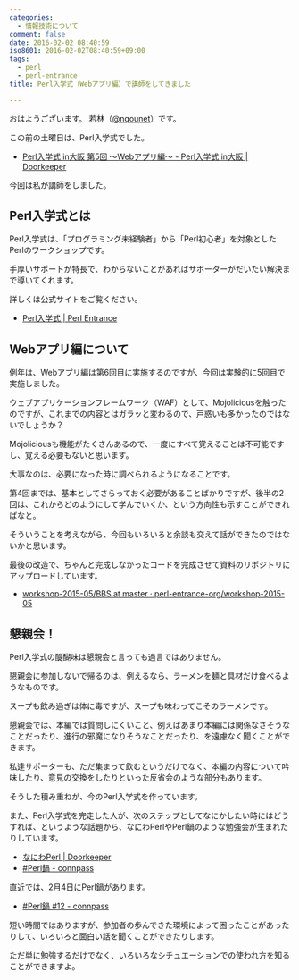 ```yaml
---
categories:
  - 情報技術について
comment: false
date: 2016-02-02 08:40:59
iso8601: 2016-02-02T08:40:59+09:00
tags:
  - perl
  - perl-entrance
title: Perl入学式（Webアプリ編）で講師をしてきました

---
```


<p>おはようございます。
若林（<a href="https://twitter.com/nqounet">@nqounet</a>）です。</p>

<p>この前の土曜日は、Perl入学式でした。</p>

<ul>
<li><a href="https://perl-entrance-osaka.doorkeeper.jp/events/36826">Perl入学式 in大阪 第5回 〜Webアプリ編〜 - Perl入学式 in大阪 | Doorkeeper</a></li>
</ul>

<p>今回は私が講師をしました。</p>



<h2>Perl入学式とは</h2>

<p>Perl入学式は、「プログラミング未経験者」から「Perl初心者」を対象としたPerlのワークショップです。</p>

<p>手厚いサポートが特長で、わからないことがあればサポーターがだいたい解決まで導いてくれます。</p>

<p>詳しくは公式サイトをご覧ください。</p>

<ul>
<li><a href="http://www.perl-entrance.org/">Perl入学式 | Perl Entrance</a></li>
</ul>

<h2>Webアプリ編について</h2>

<p>例年は、Webアプリ編は第6回目に実施するのですが、今回は実験的に5回目で実施しました。</p>

<p>ウェブアプリケーションフレームワーク（WAF）として、Mojoliciousを触ったのですが、これまでの内容とはガラッと変わるので、戸惑いも多かったのではないでしょうか？</p>

<p>Mojoliciousも機能がたくさんあるので、一度にすべて覚えることは不可能ですし、覚える必要もないと思います。</p>

<p>大事なのは、必要になった時に調べられるようになることです。</p>

<p>第4回までは、基本としてさらっておく必要があることばかりですが、後半の2回は、これからどのようにして学んでいくか、という方向性も示すことができればなと。</p>

<p>そういうことを考えながら、今回もいろいろと余談も交えて話ができたのではないかと思います。</p>

<p>最後の改造で、ちゃんと完成しなかったコードを完成させて資料のリポジトリにアップロードしています。</p>

<ul>
<li><a href="https://github.com/perl-entrance-org/workshop-2015-05/blob/master/answer_sample/osaka/nqounet/BBS">workshop-2015-05/BBS at master · perl-entrance-org/workshop-2015-05</a></li>
</ul>

<h2>懇親会！</h2>

<p>Perl入学式の醍醐味は懇親会と言っても過言ではありません。</p>

<p>懇親会に参加しないで帰るのは、例えるなら、ラーメンを麺と具材だけ食べるようなものです。</p>

<p>スープも飲み過ぎは体に毒ですが、スープも味わってこそのラーメンです。</p>

<p>懇親会では、本編では質問しにくいこと、例えばあまり本編には関係なさそうなことだったり、進行の邪魔になりそうなことだったり、を遠慮なく聞くことができます。</p>

<p>私達サポーターも、ただ集まって飲むというだけでなく、本編の内容について吟味したり、意見の交換をしたりといった反省会のような部分もあります。</p>

<p>そうした積み重ねが、今のPerl入学式を作っています。</p>

<p>また、Perl入学式を完走した人が、次のステップとしてなにかしたい時にはどうすれば、というような話題から、なにわPerlやPerl鍋のような勉強会が生まれたりしています。</p>

<ul>
<li><a href="https://naniwaperl.doorkeeper.jp/">なにわPerl | Doorkeeper</a></li>
<li><a href="https://perlnabe.connpass.com/">#Perl鍋 - connpass</a></li>
</ul>

<p>直近では、2月4日にPerl鍋があります。</p>

<ul>
<li><a href="https://perlnabe.connpass.com/event/24946/">#Perl鍋 #12 - connpass</a></li>
</ul>

<p>短い時間ではありますが、参加者の歩んできた環境によって困ったことがあったりして、いろいろと面白い話を聞くことができたりします。</p>

<p>ただ単に勉強するだけでなく、いろいろなシチュエーションでの使われ方を知ることができますよ。</p>
    	